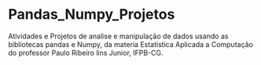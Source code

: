 # Pandas_Numpy_Projetos
Atividades e Projetos de analise e manipulação de dados usando as bibliotecas pandas e Numpy, da materia Estatistica Aplicada a Computação do professor Paulo Ribeiro lins Junior, IFPB-CG.
